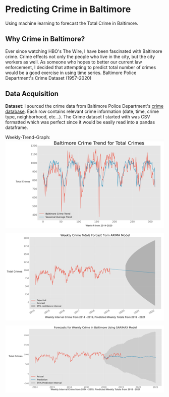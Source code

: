 # Predicting Crime in Baltimore
Using machine learning to forecast the Total Crime in Baltimore.

## Why Crime in Baltimore?
Ever since watching HBO's The Wire, I have been fascinated with Baltimore crime. Crime effects not only the people who live in the city, but the city workers as well. As someone who hopes to better our current law enforcement, I decided that attempting to predict total number of crimes would be a good exercise in using time series. Baltimore Police Department's Crime Dataset (1957-2020)

## Data Acquisition
__Dataset__:
    I sourced the crime data from Baltimore Police Department's [crime database](https://data.baltimorecity.gov/Public-Safety/BPD-Part-1-Victim-Based-Crime-Data/wsfq-mvij). Each row contains relevant crime information (date, time, crime type, neighborhood, etc...). The Crime dataset I started with was CSV formatted which was perfect since it would be easily read into a pandas dataframe. 

Weekly-Trend-Graph:
![Alt text](images/UpdatedWeeklyTrendGraph.png)

![ARIMA](images/WeeklyCrimeTotalsARIMA.png)


![SARIMAX](images/SARIMAXCrimeForecast.png)
